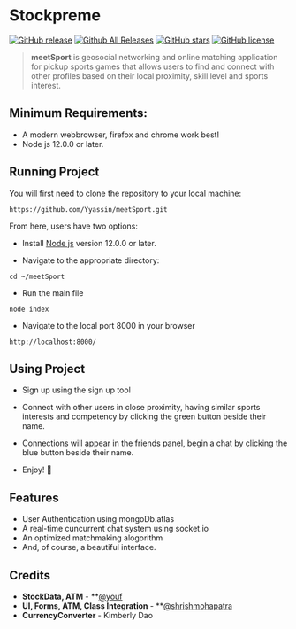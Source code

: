 # Stockpreme
[![GitHub release](https://img.shields.io/github/v/release/Yyassin/meetSport.svg?colorB=97CA00?label=version)](https://github.com/Yyassin/meetSport/releases/latest) [![Github All Releases](https://img.shields.io/github/downloads/Yyassin/meetSport/total.svg?colorB=97CA00)](https://github.com/Yyassin/meetSport/releases) [![GitHub stars](https://img.shields.io/github/stars/Yyassin/meetSport.svg?colorB=007EC6)](https://github.com/Yyassin/meetSport/stargazers)  [![GitHub license](https://img.shields.io/badge/license-MIT-blue.svg)](https://raw.githubusercontent.com/Yyassin/meetSport/master/LICENSE)

> **meetSport** is geosocial networking and online matching application for pickup sports games that allows users to find and connect with other profiles based on their local proximity, skill level and sports interest.

<!--- Supports all major media players, including full **Spotify**, **Google Play Music Desktop Player** and **Chrome/Firefox webplayer** support (thanks to **[@tjhrulz](https://github.com/tjhrulz)** and **[@khanhas](https://github.com/khanhas)**)  for the amazing plugins used in this skin). --->

## Minimum Requirements:
 - A modern webbrowser, firefox and chrome work best!
 - Node js 12.0.0 or later.
 
## Running Project
You will first need to clone the repository to your local machine:
```
https://github.com/Yyassin/meetSport.git
```
From here, users have two options:

* Install [Node js](https://nodejs.org/en/) version 12.0.0 or later.

* Navigate to the appropriate directory:
```
cd ~/meetSport
```
* Run the main file
```
node index
```
* Navigate to the local port 8000 in your browser
```
http://localhost:8000/
```


## Using Project

* Sign up using the sign up tool

* Connect with other users in close proximity, having similar sports interests and competency by clicking the green button beside their name.

* Connections will appear in the friends panel, begin a chat by clicking the blue button beside their name.
  
 * Enjoy! 🎉

## Features
- User Authentication using mongoDb.atlas
- A real-time cuncurrent chat system using socket.io
- An optimized matchmaking alogorithm
- And, of course, a beautiful interface.


## Credits

- **StockData, ATM** - **[@youf](https://github.com/Yyassin) 
- **UI, Forms, ATM, Class Integration** - **[@shrishmohapatra](https://github.com/shrish-mohapatra)
- **CurrencyConverter** - Kimberly Dao

